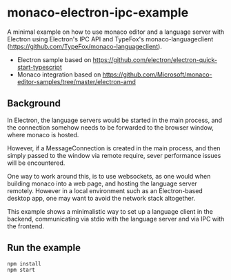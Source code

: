 # monaco-electron-ipc-example

A minimal example on how to use monaco editor and a language server with Electron
using Electron's IPC API and TypeFox's monaco-languageclient (https://github.com/TypeFox/monaco-languageclient).

- Electron sample based on https://github.com/electron/electron-quick-start-typescript
- Monaco integration based on https://github.com/Microsoft/monaco-editor-samples/tree/master/electron-amd

## Background

In Electron, the language servers would be started in the main process, and the connection somehow
needs to be forwarded to the browser window, where monaco is hosted.

However, if a MessageConnection is created in the main process, and then simply passed to the window via
remote require, sever performance issues will be encountered.

One way to work around this, is to use websockets, as one would when building monaco into a web page,
and hosting the language server remotely. However in a local environment such as an Electron-based desktop app,
one may want to avoid the network stack altogether.

This example shows a minimalistic way to set up a language client in the backend,
communicating via stdio with the language server and via IPC with the frontend.

## Run the example
```
npm install
npm start
```
